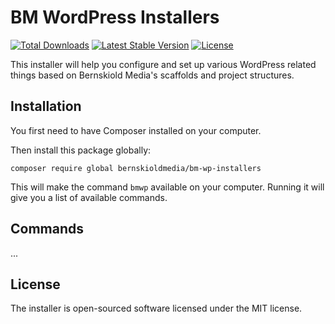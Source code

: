 # BM WordPress Installers

<a href="https://packagist.org/packages/bernskioldmedia/bm-wp-installers"><img src="https://img.shields.io/packagist/dt/bernskioldmedia/bm-wp-installers" alt="Total Downloads"></a>
<a href="https://packagist.org/packages/bernskioldmedia/bm-wp-installers"><img src="https://img.shields.io/packagist/v/bernskioldmedia/bm-wp-installers" alt="Latest Stable Version"></a>
<a href="https://packagist.org/packages/bernskioldmedia/bm-wp-installers"><img src="https://img.shields.io/packagist/l/bernskioldmedia/bm-wp-installers" alt="License"></a>

This installer will help you configure and set up various WordPress related things based on Bernskiold Media's scaffolds and project structures.

## Installation

You first need to have Composer installed on your computer.

Then install this package globally:

`composer require global bernskioldmedia/bm-wp-installers`

This will make the command `bmwp` available on your computer.
Running it will give you a list of available commands.

## Commands

...

## License

The installer is open-sourced software licensed under the MIT license.
